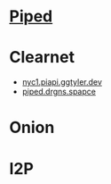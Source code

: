 # [Piped](https://github.com/TeamPiped/Piped#readme)

# Clearnet
- [nyc1.piapi.ggtyler.dev](https://nyc1.piapi.ggtyler.dev)
- [piped.drgns.spapce](https://piped.drgns.spapce)
# Onion

# I2P


